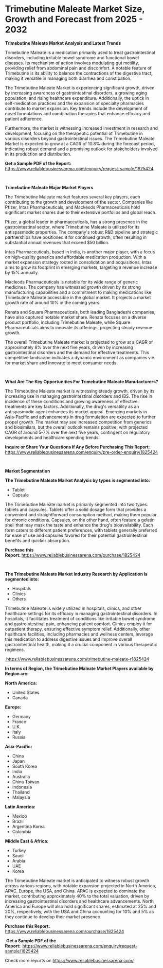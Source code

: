 <p><h1>Trimebutine Maleate Market Size, Growth and Forecast from 2025 - 2032</h1></p><p><strong>Trimebutine Maleate Market Analysis and Latest Trends</strong></p>
<p><p>Trimebutine Maleate is a medication primarily used to treat gastrointestinal disorders, including irritable bowel syndrome and functional bowel diseases. Its mechanism of action involves modulating gut motility, providing relief from abdominal pain and discomfort. A notable feature of Trimebutine is its ability to balance the contractions of the digestive tract, making it versatile in managing both diarrhea and constipation.</p><p>The Trimebutine Maleate Market is experiencing significant growth, driven by increasing awareness of gastrointestinal disorders, a growing aging population, and rising healthcare expenditure. Additionally, the uptick in self-medication practices and the expansion of specialty pharmacies contribute to market expansion. Key trends include the development of novel formulations and combination therapies that enhance efficacy and patient adherence. </p><p>Furthermore, the market is witnessing increased investment in research and development, focusing on the therapeutic potential of Trimebutine in various disorders beyond gastrointestinal issues. The Trimebutine Maleate Market is expected to grow at a CAGR of 10.8% during the forecast period, indicating robust demand and a promising outlook for stakeholders involved in its production and distribution.</p></p>
<p><strong>Get a Sample PDF of the Report:&nbsp;</strong> <a href="https://www.reliablebusinessarena.com/enquiry/request-sample/1825424?utm_campaign=2452&utm_medium=2&utm_source=Github&utm_content=ia&utm_term=08032025&utm_id=trimebutine-maleate">https://www.reliablebusinessarena.com/enquiry/request-sample/1825424</a></p>
<p>&nbsp;</p>
<p><strong>Trimebutine Maleate Major Market Players</strong></p>
<p><p>The Trimebutine Maleate market features several key players, each contributing to the growth and development of the sector. Companies like Pfizer, Intas Pharmaceuticals, and Mackeods Pharmaceuticals hold significant market shares due to their extensive portfolios and global reach.</p><p>Pfizer, a global leader in pharmaceuticals, has a strong presence in the gastrointestinal sector, where Trimebutine Maleate is utilized for its antispasmodic properties. The company's robust R&D pipeline and strategic partnerships have positioned it for continued growth, often resulting in substantial annual revenues that exceed $50 billion.</p><p>Intas Pharmaceuticals, based in India, is another major player, with a focus on high-quality generics and affordable medication production. With a market expansion strategy rooted in consolidation and acquisitions, Intas aims to grow its footprint in emerging markets, targeting a revenue increase by 15% annually.</p><p>Macleods Pharmaceuticals is notable for its wide range of generic medicines. The company has witnessed growth driven by its strong manufacturing capabilities and a commitment to making medications like Trimebutine Maleate accessible in the global market. It projects a market growth rate of around 10% in the coming years.</p><p>Renata and Square Pharmaceuticals, both leading Bangladeshi companies, have also captured notable market share. Renata focuses on a diverse product portfolio, including Trimebutine Maleate, while Square Pharmaceuticals aims to innovate its offerings, projecting steady revenue growth.</p><p>The overall Trimebutine Maleate market is projected to grow at a CAGR of approximately 8% over the next five years, driven by increasing gastrointestinal disorders and the demand for effective treatments. This competitive landscape indicates a dynamic environment as companies vie for market share and innovate to meet consumer needs.</p></p>
<p>&nbsp;</p>
<p><strong>What Are The Key Opportunities For Trimebutine Maleate Manufacturers?</strong></p>
<p><p>The Trimebutine Maleate market is witnessing steady growth, driven by its increasing use in managing gastrointestinal disorders and IBS. The rise in incidence of these conditions and growing awareness of effective treatments are key factors. Additionally, the drug's versatility as an antispasmodic agent enhances its market appeal. Emerging markets in Asia-Pacific and advancements in drug formulation are expected to further propel growth. The market may see increased competition from generics and biosimilars, but the overall outlook remains positive, with projected CAGR of around 5-7% over the next five years, contingent on regulatory developments and healthcare spending trends.</p></p>
<p><strong>Inquire or Share Your Questions If Any Before Purchasing This Report:</strong> <a href="https://www.reliablebusinessarena.com/enquiry/pre-order-enquiry/1825424?utm_campaign=2452&utm_medium=2&utm_source=Github&utm_content=ia&utm_term=08032025&utm_id=trimebutine-maleate">https://www.reliablebusinessarena.com/enquiry/pre-order-enquiry/1825424</a></p>
<p>&nbsp;</p>
<p><strong>Market Segmentation</strong></p>
<p><strong>The Trimebutine Maleate Market Analysis by types is segmented into:</strong></p>
<p><ul><li>Tablet</li><li>Capsule</li></ul></p>
<p><p>The Trimebutine Maleate market is primarily segmented into two types: tablets and capsules. Tablets offer a solid dosage form that provides a convenient and straightforward consumption method, making them popular for chronic conditions. Capsules, on the other hand, often feature a gelatin shell that may mask the taste and enhance the drug's bioavailability. Each form caters to different patient preferences, with tablets generally preferred for ease of use and capsules favored for their potential gastrointestinal benefits and quicker absorption.</p></p>
<p><strong>Purchase this Report:&nbsp;</strong><a href="https://www.reliablebusinessarena.com/purchase/1825424?utm_campaign=2452&utm_medium=2&utm_source=Github&utm_content=ia&utm_term=08032025&utm_id=trimebutine-maleate">https://www.reliablebusinessarena.com/purchase/1825424</a></p>
<p>&nbsp;</p>
<p><strong>The Trimebutine Maleate Market Industry Research by Application is segmented into:</strong></p>
<p><ul><li>Hospitals</li><li>Clinics</li><li>Others</li></ul></p>
<p><p>Trimebutine Maleate is widely utilized in hospitals, clinics, and other healthcare settings for its efficacy in managing gastrointestinal disorders. In hospitals, it facilitates treatment of conditions like irritable bowel syndrome and gastrointestinal pain, enhancing patient comfort. Clinics employ it for outpatient therapy, ensuring effective symptom relief. Additionally, other healthcare facilities, including pharmacies and wellness centers, leverage this medication to address digestive issues and improve overall gastrointestinal health, making it a crucial component in various therapeutic regimens.</p></p>
<p><a href="https://www.reliablebusinessarena.com/trimebutine-maleate-r1825424?utm_campaign=2452&utm_medium=2&utm_source=Github&utm_content=ia&utm_term=08032025&utm_id=trimebutine-maleate">&nbsp;https://www.reliablebusinessarena.com/trimebutine-maleate-r1825424</a></p>
<p><strong>In terms of Region, the Trimebutine Maleate Market Players available by Region are:</strong></p>
<p>
    <p> <strong> North America: </strong>
        <ul>
            <li>United States</li>
            <li>Canada</li>
        </ul>
        </p> 
    <p> <strong> Europe: </strong>
        <ul>
            <li>Germany</li>
            <li>France</li>
            <li>U.K.</li>
            <li>Italy</li>
            <li>Russia</li>
        </ul>
        </p> 
    <p> <strong> Asia-Pacific: </strong>
        <ul>
            <li>China</li>
            <li>Japan</li>
            <li>South Korea</li>
            <li>India</li>
            <li>Australia</li>
            <li>China Taiwan</li>
            <li>Indonesia</li>
            <li>Thailand</li>
            <li>Malaysia</li>
        </ul>
        </p> 
    <p> <strong> Latin America: </strong>
        <ul>
            <li>Mexico</li>
            <li>Brazil</li>
            <li>Argentina Korea</li>
            <li>Colombia</li>
        </ul>
        </p> 
    <p> <strong> Middle East & Africa: </strong>
        <ul>
            <li>Turkey</li>
            <li>Saudi</li>
            <li>Arabia</li>
            <li>UAE</li>
            <li>Korea</li>
        </ul>
    </p>
    </p>
<p><p>The Trimebutine Maleate market is anticipated to witness robust growth across various regions, with notable expansion projected in North America, APAC, Europe, the USA, and China. APAC is expected to dominate the market, contributing approximately 40% to the total valuation, driven by increasing gastrointestinal disorders and healthcare advancements. North America and Europe will also hold significant shares, estimated at 25% and 20%, respectively, with the USA and China accounting for 10% and 5% as they continue to develop their market presence.</p></p>
<p><strong>Purchase this Report: </strong><a href="https://www.reliablebusinessarena.com/purchase/1825424?utm_campaign=2452&utm_medium=2&utm_source=Github&utm_content=ia&utm_term=08032025&utm_id=trimebutine-maleate">https://www.reliablebusinessarena.com/purchase/1825424</a></p>
<p>&nbsp;<strong>Get a Sample PDF of the Report:&nbsp;&nbsp;</strong><a href="https://www.reliablebusinessarena.com/enquiry/request-sample/1825424?utm_campaign=2452&utm_medium=2&utm_source=Github&utm_content=ia&utm_term=08032025&utm_id=trimebutine-maleate">https://www.reliablebusinessarena.com/enquiry/request-sample/1825424</a></p>
<p><strong></strong></p>
<p>Check more reports on <a href="https://www.reliablebusinessarena.com/?utm_campaign=2452&utm_medium=2&utm_source=Github&utm_content=ia&utm_term=08032025&utm_id=trimebutine-maleate">https://www.reliablebusinessarena.com/</a></p>